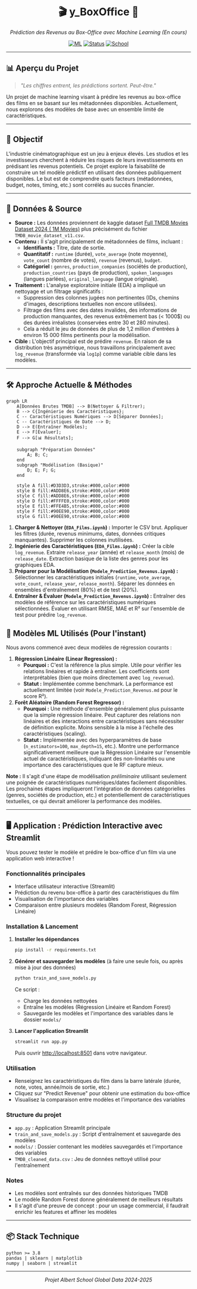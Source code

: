 <div align="center">

# 🎬 y_BoxOffice 🎥

_Prédiction des Revenus au Box-Office avec Machine Learning (En cours)_

[![ML](https://img.shields.io/badge/ML-Regression-blue.svg)]() [![Status](https://img.shields.io/badge/Status-WIP-yellowgreen.svg)]() [![School](https://img.shields.io/badge/Source-Projet%20Albert%20School-purple.svg)]()

</div>

----------

## 📊 Aperçu du Projet

> _"Les chiffres entrent, les prédictions sortent. Peut-être."_

Un projet de machine learning visant à prédire les revenus au box-office des films en se basant sur les métadonnées disponibles. Actuellement, nous explorons des modèles de base avec un ensemble limité de caractéristiques.

----------

## 🎯 Objectif

L'industrie cinématographique est un jeu à enjeux élevés. Les studios et les investisseurs cherchent à réduire les risques de leurs investissements en prédisant les revenus potentiels. Ce projet explore la faisabilité de construire un tel modèle prédictif en utilisant des données publiquement disponibles. Le but est de comprendre quels facteurs (métadonnées, budget, notes, timing, etc.) sont corrélés au succès financier.

----------

## 💾 Données & Source

*   **Source :** Les données proviennent de kaggle dataset [Full TMDB Movies Dataset 2024 ( 1M Movies)](https://www.kaggle.com/datasets/asaniczka/tmdb-movies-dataset-2023-930k-movies) plus précisément du fichier `TMDB_movie_dataset_v11.csv`.
*   **Contenu :** Il s'agit principalement de métadonnées de films, incluant :
    *   **Identifiants :** Titre, date de sortie.
    *   **Quantitatif :** `runtime` (durée), `vote_average` (note moyenne), `vote_count` (nombre de votes), `revenue` (revenus), `budget`.
    *   **Catégoriel :** `genres`, `production_companies` (sociétés de production), `production_countries` (pays de production), `spoken_languages` (langues parlées), `original_language` (langue originale).
*   **Traitement :** L'analyse exploratoire initiale (EDA) a impliqué un nettoyage et un filtrage significatifs :
    *   Suppression des colonnes jugées non pertinentes (IDs, chemins d'images, descriptions textuelles non encore utilisées).
    *   Filtrage des films avec des dates invalides, des informations de production manquantes, des revenus extrêmement bas (< 1000$) ou des durées irréalistes (conservées entre 30 et 280 minutes).
    *   Cela a réduit le jeu de données de plus de 1,2 million d'entrées à environ 15 000 films pertinents pour la modélisation.
*   **Cible :** L'objectif principal est de prédire `revenue`. En raison de sa distribution très asymétrique, nous travaillons principalement avec `log_revenue` (transformée via `log1p`) comme variable cible dans les modèles.

----------

## 🛠️ Approche Actuelle & Méthodes

```mermaid
graph LR
    A[Données Brutes TMDB] --> B(Nettoyer & Filtrer);
    B --> C{Ingénierie des Caractéristiques};
    C -- Caractéristiques Numériques --> D[Séparer Données];
    C -- Caractéristiques de Date --> D;
    D --> E(Entraîner Modèles);
    E --> F[Évaluer];
    F --> G[📊 Résultats];

    subgraph "Préparation Données"
        A; B; C;
    end
    subgraph "Modélisation (Basique)"
        D; E; F; G;
    end

    style A fill:#D3D3D3,stroke:#000,color:#000
    style B fill:#ADD8E6,stroke:#000,color:#000
    style C fill:#ADD8E6,stroke:#000,color:#000
    style D fill:#FFFFE0,stroke:#000,color:#000
    style E fill:#FFE4B5,stroke:#000,color:#000
    style F fill:#90EE90,stroke:#000,color:#000
    style G fill:#90EE90,stroke:#000,color:#000

```

1.  **Charger & Nettoyer (`EDA_Films.ipynb`) :** Importer le CSV brut. Appliquer les filtres (durée, revenus minimums, dates, données critiques manquantes). Supprimer les colonnes inutilisées.
2.  **Ingénierie des Caractéristiques (`EDA_Films.ipynb`) :** Créer la cible `log_revenue`. Extraire `release_year` (année) et `release_month` (mois) de `release_date`. Extraction basique de la liste des genres pour les graphiques EDA.
3.  **Préparer pour la Modélisation (`Modele_Prediction_Revenus.ipynb`) :** Sélectionner les caractéristiques initiales (`runtime`, `vote_average`, `vote_count`, `release_year`, `release_month`). Séparer les données en ensembles d'entraînement (80%) et de test (20%).
4.  **Entraîner & Évaluer (`Modele_Prediction_Revenus.ipynb`) :** Entraîner des modèles de référence sur les caractéristiques numériques sélectionnées. Évaluer en utilisant RMSE, MAE et R² sur l'ensemble de test pour prédire `log_revenue`.

## 🤖 Modèles ML Utilisés (Pour l'instant)

Nous avons commencé avec deux modèles de régression courants :

1.  **Régression Linéaire (Linear Regression) :**
    *   **Pourquoi :** C'est la référence la plus simple. Utile pour vérifier les relations linéaires et rapide à entraîner. Les coefficients sont interprétables (bien que moins directement avec `log_revenue`).
    *   **Statut :** Implémentée comme benchmark. La performance est actuellement limitée (voir `Modele_Prediction_Revenus.md` pour le score R²).
2.  **Forêt Aléatoire (Random Forest Regressor) :**
    *   **Pourquoi :** Une méthode d'ensemble généralement plus puissante que la simple régression linéaire. Peut capturer des relations non linéaires et des interactions entre caractéristiques sans nécessiter de définition explicite. Moins sensible à la mise à l'échelle des caractéristiques (scaling).
    *   **Statut :** Implémentée avec des hyperparamètres de base (`n_estimators=100`, `max_depth=15`, etc.). Montre une performance significativement meilleure que la Régression Linéaire sur l'ensemble actuel de caractéristiques, indiquant des non-linéarités ou une importance des caractéristiques que le RF capture mieux.

**Note :** Il s'agit d'une étape de modélisation *préliminaire* utilisant seulement une poignée de caractéristiques numériques/dates facilement disponibles. Les prochaines étapes impliqueront l'intégration de données catégorielles (genres, sociétés de production, etc.) et potentiellement de caractéristiques textuelles, ce qui devrait améliorer la performance des modèles.

----------

## 🖥️ Application : Prédiction Interactive avec Streamlit

Vous pouvez tester le modèle et prédire le box-office d'un film via une application web interactive !

### Fonctionnalités principales
- Interface utilisateur interactive (Streamlit)
- Prédiction du revenu box-office à partir des caractéristiques du film
- Visualisation de l'importance des variables
- Comparaison entre plusieurs modèles (Random Forest, Régression Linéaire)

### Installation & Lancement

1. **Installer les dépendances**
   ```bash
   pip install -r requirements.txt
   ```

2. **Générer et sauvegarder les modèles** (à faire une seule fois, ou après mise à jour des données)
   ```bash
   python train_and_save_models.py
   ```
   Ce script :
   - Charge les données nettoyées
   - Entraîne les modèles (Régression Linéaire et Random Forest)
   - Sauvegarde les modèles et l'importance des variables dans le dossier `models/`

3. **Lancer l'application Streamlit**
   ```bash
   streamlit run app.py
   ```
   Puis ouvrir [http://localhost:8501](http://localhost:8501) dans votre navigateur.

### Utilisation
- Renseignez les caractéristiques du film dans la barre latérale (durée, note, votes, année/mois de sortie, etc.)
- Cliquez sur "Predict Revenue" pour obtenir une estimation du box-office
- Visualisez la comparaison entre modèles et l'importance des variables

### Structure du projet
- `app.py` : Application Streamlit principale
- `train_and_save_models.py` : Script d'entraînement et sauvegarde des modèles
- `models/` : Dossier contenant les modèles sauvegardés et l'importance des variables
- `TMDB_cleaned_data.csv` : Jeu de données nettoyé utilisé pour l'entraînement

### Notes
- Les modèles sont entraînés sur des données historiques TMDB
- Le modèle Random Forest donne généralement de meilleurs résultats
- Il s'agit d'une preuve de concept : pour un usage commercial, il faudrait enrichir les features et affiner les modèles

----------

## 📦 Stack Technique

```
python >= 3.8
pandas | sklearn | matplotlib
numpy | seaborn | streamlit

```

<div align="center">

----------

_Projet Albert School Global Data 2024-2025_

</div>
